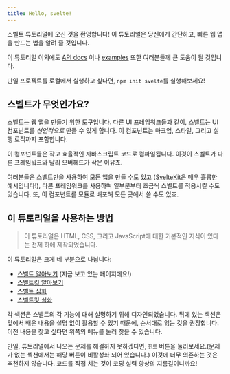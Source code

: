 ```yaml
---
title: Hello, svelte!
---
```


스벨트 튜토리얼에 오신 것을 환영합니다! 이 튜토리얼은 당신에게 간단하고, 빠른 웹 앱을 만드는 법을 알려 줄 것입니다.

이 튜토리얼 이외에도 [API docs](https://svelte.dev/docs) 이나 [examples](https://svelte.dev/examples) 또한 여러분들께 큰 도움이 될 것입니다.

만일 프로젝트를 로컬에서 실행하고 싶다면, `npm init svelte`를 실행해보세요!

## 스벨트가 무엇인가요?

스벨트는 웹 앱을 만들기 위한 도구입니다. 다른 UI 프레임워크들과 같이, 스벨트는 UI 컴포넌트를 _선언적으로_ 만들 수 있게 합니다. 이 컴포넌트는 마크업, 스타일, 그리고 실행 로직까지 포함합니다.

이 컴포넌트들은 작고 효율적인 자바스크립트 코드로 컴파일됩니다. 이것이 스벨트가 다른 프레임워크와 달리 오버헤드가 작은 이유죠.

여러분들은 스벨트만을 사용하여 모든 앱을 만들 수도 있고 ([SvelteKit](https://kit.svelte.dev)은 매우 휼륭한 예시입니다!), 다른 프레임워크를 사용하며 일부분부터 조금씩 스벨트를 적용시킬 수도 있습니다. 또, 이 컴포넌트를 모듈로 배포해 모든 곳에서 쓸 수도 있죠.

## 이 튜토리얼을 사용하는 방법

> 이 튜토리얼은 HTML, CSS, 그리고 JavaScript에 대한 기본적인 지식이 있다는 전제 하에 제작되었습니다.

이 튜토리얼은 크게 네 부분으로 나뉩니다:

- [스벨트 알아보기](/tutorial/welcome-to-svelte) (지금 보고 있는 페이지에요!)
- [스벨트킷 알아보기](/tutorial/introducing-sveltekit)
- [스벨트 심화](/tutorial/tweens)
- [스벨트킷 심화](/tutorial/sandbox)

각 섹션은 스벨트의 각 기능에 대해 설명하기 위해 디자인되었습니다. 뒤에 있는 섹션은 앞에서 배운 내용을 설명 없이 활용할 수 있기 때문에, 순서대로 읽는 것을 권장합니다. 이전 내용을 찾고 싶다면 위쪽의 메뉴를 눌러 찾을 수 있습니다.

만일, 튜토리얼에서 나오는 문제를 해결하지 못하겠다면, `힌트` 버튼을 눌러보세요.(문제가 없는 섹션에서는 해당 버튼이 비활성화 되어 있습니다.) 이것에 너무 의존하는 것은 추천하지 않습니다. 코드를 직접 치는 것이 코딩 실력 향상의 지름길이니까요!

